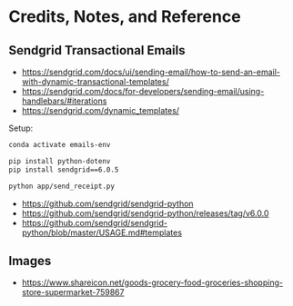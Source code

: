 # Credits, Notes, and Reference

## Sendgrid Transactional Emails

  + https://sendgrid.com/docs/ui/sending-email/how-to-send-an-email-with-dynamic-transactional-templates/
  + https://sendgrid.com/docs/for-developers/sending-email/using-handlebars/#iterations
  + https://sendgrid.com/dynamic_templates/


Setup:

```sh
conda activate emails-env

pip install python-dotenv
pip install sendgrid==6.0.5

python app/send_receipt.py
```

  + https://github.com/sendgrid/sendgrid-python
  + https://github.com/sendgrid/sendgrid-python/releases/tag/v6.0.0
  + https://github.com/sendgrid/sendgrid-python/blob/master/USAGE.md#templates

## Images

  + https://www.shareicon.net/goods-grocery-food-groceries-shopping-store-supermarket-759867
